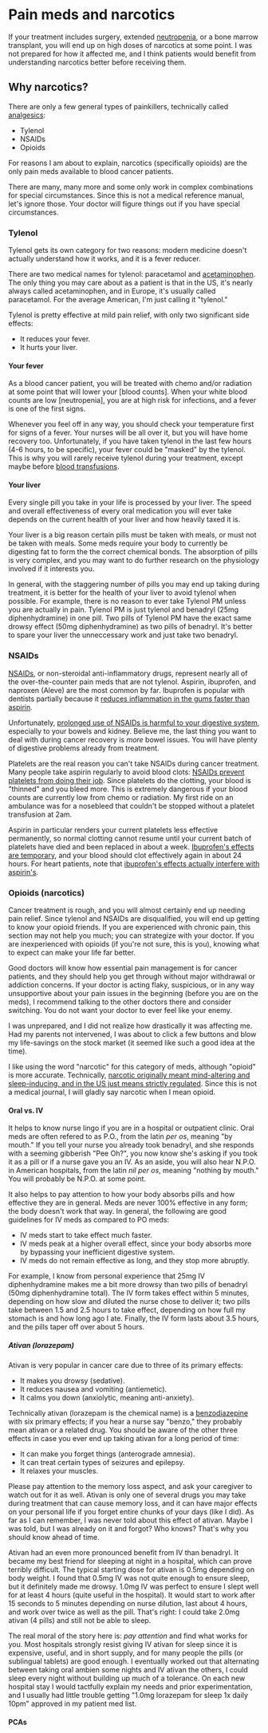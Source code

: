 # Pain meds and narcotics

If your treatment includes surgery, extended [neutropenia](#blood-counts), or a
bone marrow transplant, you will end up on high doses of narcotics at some
point. I was not prepared for how it affected me, and I think patients would
benefit from understanding narcotics better before receiving them.

## Why narcotics?

There are only a few general types of painkillers, technically called
[analgesics][analgesics]:

- Tylenol
- NSAIDs
- Opioids

For reasons I am about to explain, narcotics (specifically opioids) are the only
pain meds available to blood cancer patients.

There are many, many more and some only work in complex combinations for special
circumstances. Since this is not a medical reference manual, let's ignore those.
Your doctor will figure things out if you have special circumstances.

### Tylenol

Tylenol gets its own category for two reasons: modern medicine doesn't actually
understand how it works, and it is a fever reducer.

There are two medical names for tylenol: paracetamol and
[acetaminophen][tylenol]. The only thing you may care about as a patient is that
in the US, it's nearly always called acetaminophen, and in Europe, it's usually
called paracetamol. For the average American, I'm just calling it "tylenol."

Tylenol is pretty effective at mild pain relief, with only two significant side
effects:

- It reduces your fever.
- It hurts your liver.

#### Your fever

As a blood cancer patient, you will be treated with chemo and/or radiation at
some point that will lower your [blood counts]. When your white blood counts are
low [neutropenia], you are at high risk for infections, and a fever is one of
the first signs.

Whenever you feel off in any way, you should check your temperature first for
signs of a fever. Your nurses will be all over it, but you will have home
recovery too. Unfortunately, if you have taken tylenol in the last few hours
(4-6 hours, to be specific), your fever could be "masked" by the tylenol. This
is why you will rarely receive tylenol during your treatment, except maybe
before [blood transfusions](#transfusions).

#### Your liver

Every single pill you take in your life is processed by your liver. The speed
and overall effectiveness of every oral medication you will ever take depends on
the current health of your liver and how heavily taxed it is.

Your liver is a big reason certain pills must be taken with meals, or must not
be taken with meals. Some meds require your body to currently be digesting fat
to form the the correct chemical bonds. The absorption of pills is very complex,
and you may want to do further research on the physiology involved if it
interests you.

In general, with the staggering number of pills you may end up taking during
treatment, it is better for the health of your liver to avoid tylenol when
possible. For example, there is no reason to ever take Tylenol PM unless you are
actually in pain. Tylenol PM is just tylenol and benadryl (25mg diphenhydramine)
in one pill. Two pills of Tylenol PM have the exact same drowsy effect (50mg
diphenhydramine) as two pills of benadryl. It's better to spare your liver the
unneccessary work and just take two benadryl.

### NSAIDs

[NSAIDs][nsaids], or non-steroidal anti-inflammatory drugs, represent nearly all
of the over-the-counter pain meds that are not tylenol. Aspirin, ibuprofen, and
naproxen (Aleve) are the most common by far. Ibuprofen is popular with dentists
partially because it [reduces inflammation in the gums faster than
aspirin](http://www.ncbi.nlm.nih.gov/pmc/articles/PMC3414241/).

Unfortunately, [prolonged use of NSAIDs is harmful to your digestive
system](http://en.wikipedia.org/wiki/Non-steroidal_anti-inflammatory_drug#Adverse_effects),
especially to your bowels and kidney. Believe me, the last thing you want to
deal with during cancer recovery is _more_ bowel issues. You will have plenty of
digestive problems already from treatment.

Platelets are the real reason you can't take NSAIDs during cancer treatment.
Many people take aspirin regularly to avoid blood clots: [NSAIDs prevent
platelets from doing their
job](http://paindr.com/wp-content/uploads/2012/06/Effects-of-NSAIDs-on-Plt-Homeostasis.pdf).
Since platelets do the clotting, your blood is "thinned" and you bleed more.
This is extremely dangerous if your blood counts are currently low from chemo or
radiation. My first ride on an ambulance was for a nosebleed that couldn't be
stopped without a platelet transfusion at 2am.

Aspirin in particular renders your current platelets less effective permanently,
so normal clotting cannot resume until your current batch of platelets have died
and been replaced in about a week. [Ibuprofen's effects are
temporary](https://www.ncbi.nlm.nih.gov/pubmed/15809457), and your blood should
clot effectively again in about 24 hours. For heart patients, note that
[ibuprofen's effects actually interfere with
aspirin's](https://www.ncbi.nlm.nih.gov/pubmed/18094224).

[analgesics]: http://en.wikipedia.org/wiki/Analgesic
[nsaids]: http://en.wikipedia.org/wiki/Non-steroidal_anti-inflammatory_drug
[tylenol]: http://en.wikipedia.org/wiki/Paracetamol

### Opioids (narcotics)

Cancer treatment is rough, and you will almost certainly end up needing pain
relief. Since tylenol and NSAIDs are disqualified, you will end up getting to
know your opioid friends. If you are experienced with chronic pain, this section
may not help you much; you can strategize with your doctor. If you are
inexperienced with opioids (if you're not sure, this is you), knowing what to
expect can make your life far better.

Good doctors will know how essential pain management is for cancer patients,
and they should help you get through without major withdrawal or addiction
concerns. If your doctor is acting flaky, suspicious, or in any way unsupportive
about your pain issues in the beginning (before you are on the meds), I
recommend talking to the other doctors there and consider switching. You do not
want your doctor to ever feel like your enemy.

I was unprepared, and I did not realize how drastically it was affecting me. Had
my parents not intervened, I was about to click a few buttons and blow my
life-savings on the stock market (it seemed like such a good idea at the time).

I like using the word "narcotic" for this category of meds, although "opioid" is
more accurate. Technically, [narcotic originally meant mind-altering and
sleep-inducing, and in the US just means strictly
regulated](http://en.wikipedia.org/wiki/Narcotic). Since this is not a medical
journal, I will gladly say narcotic when I mean opioid.

#### Oral vs. IV

It helps to know nurse lingo if you are in a hospital or outpatient clinic. Oral
meds are often refered to as P.O., from the latin _per os_, meaning "by mouth."
If you tell your nurse you already took benadryl, and she responds with a
seeming gibberish "Pee Oh?", you now know she's asking if you took it as a pill
or if a nurse gave you an IV. As an aside, you will also hear N.P.O. in American
hospitals, from the latin _nil per os_, meaning "nothing by mouth." You will
probably be N.P.O. at some point.

It also helps to pay attention to how your body absorbs pills and how effective
they are in general. Meds are never 100% effective in any form; the body doesn't
work that way. In general, the following are good guidelines for IV meds as
compared to PO meds:

- IV meds start to take effect much faster.
- IV meds peak at a higher overall effect, since your body absorbs more by
  bypassing your inefficient digestive system.
- IV meds do not remain effective as long, and they stop more abruptly.

For example, I know from personal experience that 25mg IV diphenhydramine makes
me a bit more drowsy than two pills of benadryl (50mg diphenhydramine total).
The IV form takes effect within 5 minutes, depending on how slow and diluted the
nurse chose to deliver it; two pills take between 1.5 and 2.5 hours to take
effect, depending on how full my stomach is and how long ago I ate. Finally, the
IV form lasts about 3.5 hours, and the pills taper off over about 5 hours.

##### Ativan (lorazepam)

Ativan is very popular in cancer care due to three of its primary effects:

- It makes you drowsy (sedative).
- It reduces nausea and vomiting (antiemetic).
- It calms you down (anxiolytic, meaning anti-anxiety).

Technically ativan (lorazepam is the chemical name) is a
[benzodiazepine](http://en.wikipedia.org/wiki/Benzodiazepine) with six primary
effects; if you hear a nurse say "benzo," they probably mean ativan or a related
drug. You should be aware of the other three effects in case you ever end up
taking ativan for a long period of time:

- It can make you forget things (anterograde amnesia).
- It can treat certain types of seizures and epilepsy.
- It relaxes your muscles.

Please pay attention to the memory loss aspect, and ask your caregiver to watch
out for it as well. Ativan is only one of several drugs you may take during
treatment that can cause memory loss, and it can have major effects on your
personal life if you forget entire chunks of your days (like I did). As far as I
can remember, I was never told about this effect of ativan. Maybe I was told,
but I was already on it and forgot? Who knows? That's why you should know ahead
of time.

Ativan had an even more pronounced benefit from IV than benadryl. It became my
best friend for sleeping at night in a hospital, which can prove terribly
difficult. The typical starting dose for ativan is 0.5mg depending on body
weight. I found that 0.5mg IV was not quite enough to ensure sleep, but it
definitely made me drowsy. 1.0mg IV was perfect to ensure I slept well for at
least 4 hours (quite useful in the hospital). It would start to work after 15
seconds to 5 minutes depending on nurse dilution, last about 4 hours, and work
over twice as well as the pill. That's right: I could take 2.0mg ativan (4
pills) and still not be able to sleep.

The real moral of the story here is: _pay attention_ and find what works for
you. Most hospitals strongly resist giving IV ativan for sleep since it is
expensive, useful, and in short supply, and for many people the pills (or
sublingual tablets) are good enough. I eventually worked out that alternating
between taking oral ambien some nights and IV ativan the others, I could sleep
every night without building up much of a tolerance. On each new hospital stay I
would tactfully explain my needs and prior experimentation, and I usually had
little trouble getting "1.0mg lorazepam for sleep 1x daily 10pm" approved in my
patient med list.

#### PCAs

